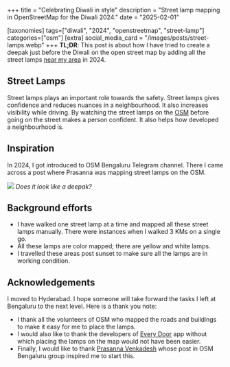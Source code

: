 +++
title = "Celebrating Diwali in style"
description = "Street lamp mapping in OpenStreetMap for the Diwali 2024."
date = "2025-02-01"

[taxonomies]
tags=["diwali", "2024", "openstreetmap", "street-lamp"]
categories=["osm"]
[extra]
social_media_card = "/images/posts/street-lamps.webp"
+++
**TL;DR**: This post is about how I have tried to create a deepak just before the Diwali on the open street map by adding all the street lamps [near my area](https://sb12.github.io/OSMStreetLight/#15/13.0065/77.5559) in 2024.

## Street Lamps
Street lamps plays an important role towards the safety. Street lamps gives confidence and reduces nuances in a neighbourhood. It also increases visibility while driving. By watching the street lamps on the [OSM](https://www.openstreetmap.org/#map=5/21.84/82.79) before going on the street makes a person confident.
It also helps how developed a neighbourhood is.

## Inspiration
In 2024, I got introduced to OSM Bengaluru Telegram channel. There I came across a post where Prasanna was mapping street lamps on the OSM. 

![](/images/posts/street-lights-diwali.webp)
*Does it look like a deepak?*

## Background efforts
- I have walked one street lamp at a time and mapped all these street lamps manually. There were instances when I walked 3 KMs on a single go. 
- All these lamps are color mapped; there are yellow and white lamps. 
- I travelled these areas post sunset to make sure all the lamps are in working condition.

## Acknowledgements
I moved to Hyderabad. I hope someone will take forward the tasks I left at Bengaluru to the next level. Here is a thank you note:
- I thank all the volunteers of OSM who mapped the roads and buildings to make it easy for me to place the lamps.
- I would also like to thank the developers of [Every Door](https://github.com/Zverik/every_door) app without which placing the lamps on the map would not have been easier.
- Finally, I would like to thank [Prasanna Venkadesh](https://prasannavenkadesh.github.io/blog/osm-contributions.html) whose post in OSM Bengaluru group inspired me to start this.